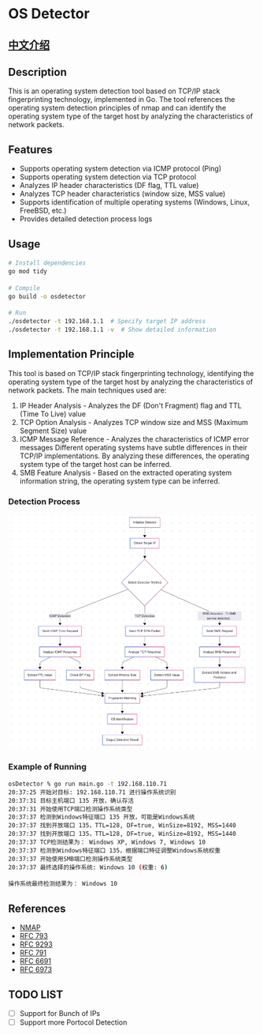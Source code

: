 # OS Detector

## [中文介绍](./README_CN.md)

## Description
This is an operating system detection tool based on TCP/IP stack fingerprinting technology, implemented in Go. The tool references the operating system detection principles of nmap and can identify the operating system type of the target host by analyzing the characteristics of network packets.

## Features

- Supports operating system detection via ICMP protocol (Ping)
- Supports operating system detection via TCP protocol
- Analyzes IP header characteristics (DF flag, TTL value)
- Analyzes TCP header characteristics (window size, MSS value)
- Supports identification of multiple operating systems (Windows, Linux, FreeBSD, etc.)
- Provides detailed detection process logs

## Usage
```bash
# Install dependencies
go mod tidy

# Compile
go build -o osdetector

# Run
./osdetector -t 192.168.1.1  # Specify target IP address
./osdetector -t 192.168.1.1 -v  # Show detailed information
```

## Implementation Principle
This tool is based on TCP/IP stack fingerprinting technology, identifying the operating system type of the target host by analyzing the characteristics of network packets. The main techniques used are:

1. IP Header Analysis - Analyzes the DF (Don't Fragment) flag and TTL (Time To Live) value
2. TCP Option Analysis - Analyzes TCP window size and MSS (Maximum Segment Size) value
3. ICMP Message Reference - Analyzes the characteristics of ICMP error messages
Different operating systems have subtle differences in their TCP/IP implementations. By analyzing these differences, the operating system type of the target host can be inferred.
4. SMB Feature Analysis - Based on the extracted operating system information string, the operating system type can be inferred.

### Detection Process

![progress](./img/progress.png)


### Example of Running
```bash
osDetector % go run main.go -t 192.168.110.71
20:37:25 开始对目标: 192.168.110.71 进行操作系统识别
20:37:31 目标主机端口 135 开放，确认存活
20:37:31 开始使用TCP端口检测操作系统类型
20:37:37 检测到Windows特征端口 135 开放，可能是Windows系统
20:37:37 找到开放端口 135，TTL=128, DF=true, WinSize=8192, MSS=1440
20:37:37 找到开放端口 135，TTL=128, DF=true, WinSize=8192, MSS=1440
20:37:37 TCP检测结果为： Windows XP, Windows 7, Windows 10
20:37:37 检测到Windows特征端口 135，根据端口特征调整Windows系统权重
20:37:37 开始使用SMB端口检测操作系统类型
20:37:37 最终选择的操作系统: Windows 10 (权重: 6)

操作系统最终检测结果为： Windows 10
```

## References
- [NMAP](https://nmap.org/nmap-fingerprinting-article.txt)
- [RFC 793](https://datatracker.ietf.org/doc/html/rfc761)
- [RFC 9293](https://www.rfc-editor.org/info/rfc9293)
- [RFC 791](https://datatracker.ietf.org/doc/html/rfc791)
- [RFC 6691](https://www.rfc-editor.org/rfc/rfc6691.html)
- [RFC 6973](https://datatracker.ietf.org/doc/html/rfc6973)

## TODO LIST
- [ ] Support for Bunch of IPs
-  [ ] Support more Portocol Detection 